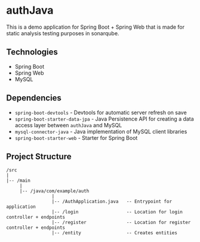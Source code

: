 # authJava 
This is a demo application for Spring Boot + Spring Web that is made for static analysis testing purposes in sonarqube. 

## Technologies 
- Spring Boot
- Spring Web
- MySQL 

## Dependencies 
- `spring-boot-devtools` - Devtools for automatic server refresh on save 
- `spring-boot-starter-data-jpa` - Java Persistence API for creating a data access layer between `authJava` and MySQL 
- `mysql-connector-java` - Java implementation of MySQL client libraries 
- `spring-boot-starter-web` - Starter for Spring Boot 
  
## Project Structure
```
/src 
|
|-- /main
     | 
     |-- /java/com/example/auth
                 |
                 |-- /AuthApplication.java   -- Entrypoint for application 
                 |-- /login                  -- Location for login controller + endpoints 
                 |-- /register               -- Location for register controller + endpoints 
                 |-- /entity                 -- Creates entities 
```
